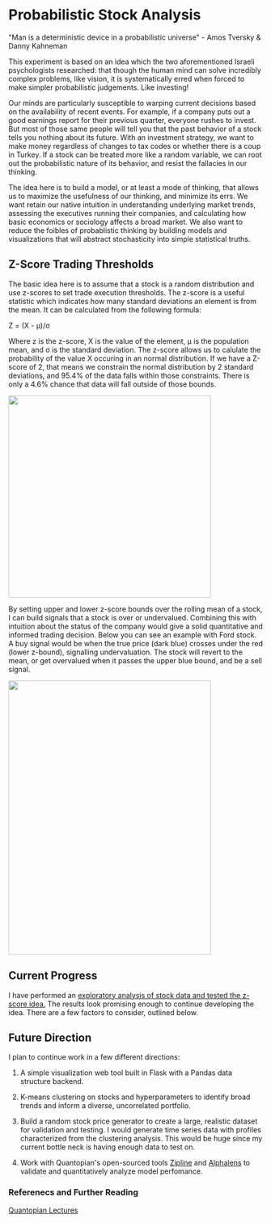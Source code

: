 # Probabilistic Stock Analysis 

"Man is a deterministic device in a probabilistic universe" - Amos Tversky & Danny Kahneman 

This experiment is based on an idea which the two aforementioned Israeli psychologists researched: that though the human mind can solve incredibly complex problems, like vision, it is systematically erred when forced to make simpler probabilistic judgements. Like investing! 

Our minds are particularly susceptible to warping current decisions based on the availability of recent events. For example, if a company puts out a good earnings report for their previous quarter, everyone rushes to invest. But most of those same people will tell you that the past behavior of a stock tells you nothing about its future.  With an investment strategy, we want to make money regardless of changes to tax codes or whether there is a coup in Turkey. If a stock can be treated more like a random variable, we can root out the probabilistic nature of its behavior, and resist the fallacies in our thinking. 

The idea here is to build a model, or at least a mode of thinking, that allows us to maximize the usefulness of our thinking, and minimize its errs. We want retain our native intuition in understanding underlying market trends, assessing the executives running their companies, and calculating how basic economics or sociology affects a broad market. We also want to reduce the foibles of probablistic thinking by building models and visualizations that will abstract stochasticity into simple statistical truths.

## Z-Score Trading Thresholds 

The basic idea here is to assume that a stock is a random distribution and use z-scores to set trade execution thresholds. The z-score is a useful statistic which indicates how many standard deviations an element is from the mean.  It can be calculated from the following formula:

Z = (X - μ)/σ

Where z is the z-score, X is the value of the element, μ is the population mean, and σ is the standard deviation. The z-score allows us to calulate the probability of the value X occuring in an normal distribution. If we have a Z-score of 2, that means we constrain the normal distribution by 2 standard deviations, and 95.4% of the data falls within those constraints. There is only a 4.6% chance that data will fall outside of those bounds.


<img src='https://i0.wp.com/i887.photobucket.com/albums/ac73/archaeopteryx1/bell-curve.jpg' height="400" >

By setting upper and lower z-score bounds over the rolling mean of a stock, I can build signals that a stock is over or undervalued. Combining this with intuition about the status of the company would give a solid quantitative and informed trading decision. Below you can see an example with Ford stock. A buy signal would be when the true price (dark blue) crosses under the red (lower z-bound), signalling undervaluation. The stock will revert to the mean, or get overvalued when it passes the upper blue bound, and be a sell signal. 

<img src='https://raw.githubusercontent.com/momonala/quantitative_finance/master/files/z_example.png' height="542" width="400">

## Current Progress 

I have performed an [exploratory analysis of stock data and tested the z-score idea.]() The results look promising enough to continue developing the idea. There are a few factors to consider, outlined below. 

## Future Direction

I plan to continue work in a few different directions: 

1) A simple visualization web tool built in Flask with a Pandas data structure backend. 

2) K-means clustering on stocks and hyperparameters to identify broad trends and inform a diverse, uncorrelated portfolio. 

3) Build a random stock price generator to create a large, realistic dataset for validation and testing. I would generate time series data with profiles characterized from the clustering analysis. This would be huge since my current bottle neck is having enough data to test on. 

4) Work with Quantopian's open-sourced tools [Zipline](https://github.com/quantopian/zipline) and [Alphalens](https://github.com/quantopian/alphalens) to validate and quantitatively analyze model perfomance. 

### Referenecs and Further Reading 

[Quantopian Lectures](https://www.quantopian.com/lectures)